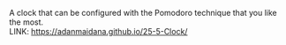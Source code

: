 A clock that can be configured with the Pomodoro technique that you like the most.<br>
LINK: https://adanmaidana.github.io/25-5-Clock/
